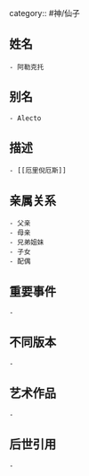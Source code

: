 category:: #神/仙子
## 姓名
	- 阿勒克托
## 别名
	- Alecto
## 描述
	- [[厄里倪厄斯]]
## 亲属关系
	- 父亲
	- 母亲
	- 兄弟姐妹
	- 子女
	- 配偶
## 重要事件
	-
## 不同版本
	-
## 艺术作品
	-
## 后世引用
	-
